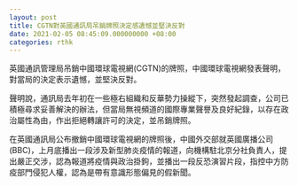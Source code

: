 ```yaml
---
layout: post
title: CGTN對英國通訊局吊銷牌照決定感遺憾並堅決反對
date: 2021-02-05 08:45:09.000000000 +08:00
categories: rthk
---
```


英國通訊管理局吊銷中國環球電視網(CGTN)的牌照，中國環球電視網發表聲明，對當局的決定表示遺憾，並堅決反對。

聲明說，通訊局去年初在一些極右組織和反華勢力操縱下，突然發起調查，公司已積極尋求妥善解決的辦法，但當局無視頻道的國際專業聲譽及良好紀錄，以存在政治屬性為由，作出拒絕轉讓許可的決定，並吊銷牌照。

在英國通訊局公布撤銷中國環球電視網的牌照後，中國外交部就英國廣播公司(BBC)，上月底播出一段涉及新型肺炎疫情的報道，向機構駐北京分社負責人，提出嚴正交涉，認為報道將疫情與政治掛鉤，並播出一段反恐演習片段，指控中方防疫部門侵犯人權，認為是帶有意識形態偏見的假新聞。
